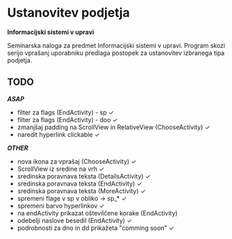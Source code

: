 # Ustanovitev podjetja

**Informacijski sistemi v upravi**

Seminarska naloga za predmet Informacijski sistemi v upravi.
Program skozi serijo vprašanj uporabniku predlaga postopek
za ustanovitev izbranega tipa podjetja.

## TODO

***ASAP***
- filter za flags (EndActivity) - sp ✓
- filter za flags (EndActivity) - doo ✓
- zmanjšaj padding na ScrollView in RelativeView (ChooseActivity) ✓
- naredit hyperlink clickable ✓

***OTHER***
- nova ikona za vprašaj (ChooseActivity) ✓
- ScrollView iz sredine na vrh ✓
- sredinska poravnava teksta (DetailsActivity) ✓
- sredinska poravnava teksta (EndActivity) ✓
- sredinska poravnava teksta (MoreActivity) ✓
- spremeni flage v sp v obliko -> sp_* ✓
- spremeni barvo hyperlinkov ✓
- na endActivity prikazat oštevilčene korake (EndActivity)
- odebelji naslove besedil (EndActivity) ✓
- podrobnosti za dno in dd prikažeta "comming soon" ✓